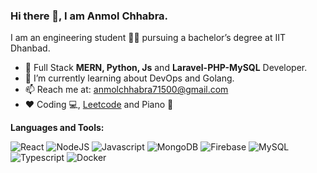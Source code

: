 ### Hi there 👋, I am Anmol Chhabra.
I am an engineering student 🧑‍🎓 pursuing a bachelor’s degree at IIT Dhanbad. 
* 🚀 Full Stack **MERN, Python, Js** and **Laravel-PHP-MySQL** Developer.
* 🔭 I’m currently learning about DevOps and Golang. 
* 📫 Reach me at: anmolchhabra71500@gmail.com
* ❤ Coding :computer:, [Leetcode](https://leetcode.com/u/Anmol_Chhabra/) and Piano :musical_keyboard:

**Languages and Tools:** 

![React](https://img.shields.io/badge/React-20232A?style=for-the-badge&logo=react&logoColor=61DAFB)
![NodeJS](https://img.shields.io/badge/Node%20js-339933?style=for-the-badge&logo=nodedotjs&logoColor=white)
![Javascript](https://img.shields.io/badge/JavaScript-323330?style=for-the-badge&logo=javascript&logoColor=F7DF1E)
![MongoDB](https://img.shields.io/badge/MongoDB-4EA94B?style=for-the-badge&logo=mongodb&logoColor=white)
![Firebase](https://img.shields.io/badge/firebase-ffca28?style=for-the-badge&logo=firebase&logoColor=black)
![MySQL](https://img.shields.io/badge/MySQL-005C84?style=for-the-badge&logo=mysql&logoColor=white)
![Typescript](https://img.shields.io/badge/TypeScript-007ACC?style=for-the-badge&logo=typescript&logoColor=white)
![Docker](https://img.shields.io/badge/Docker-2CA5E0?style=for-the-badge&logo=docker&logoColor=white)
